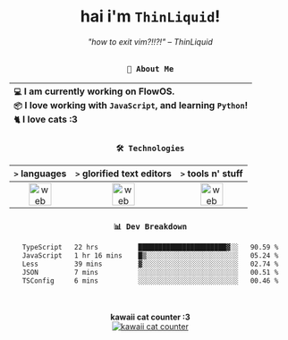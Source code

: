 <div align="center">
  
  # hai i'm `ThinLiquid`!
  ###### "how to exit vim?!!?!" – ThinLiquid
  
  ### `👤 About Me`

  | `💻`  I am currently working on __FlowOS__.<br/>`📦`  I love working with `JavaScript`, and learning `Python`!</br>`🐈`  I love cats :3 |
  |:---|

  
  ### `🛠️ Technologies`
  
  | `>` **languages**  | `>` **glorified text editors** | `>` **tools n' stuff** |
  |:------------------:|:------------------------------:|:----------------------:|
  | <img src="https://skillicons.dev/icons?i=ts,js,react" alt="web dev" height="40"/> | <img src="https://skillicons.dev/icons?i=vscode,neovim" alt="web dev" height="40"/> | <img src="https://skillicons.dev/icons?i=bash,git" alt="web dev" height="40"/> |
  
  ### `📊 Dev Breakdown`
  
  <!--START_SECTION:waka-->

```txt
TypeScript   22 hrs          ██████████████████████▓░░   90.59 %
JavaScript   1 hr 16 mins    █▒░░░░░░░░░░░░░░░░░░░░░░░   05.24 %
Less         39 mins         ▓░░░░░░░░░░░░░░░░░░░░░░░░   02.74 %
JSON         7 mins          ░░░░░░░░░░░░░░░░░░░░░░░░░   00.51 %
TSConfig     6 mins          ░░░░░░░░░░░░░░░░░░░░░░░░░   00.46 %
```

<!--END_SECTION:waka-->
  
  <br/><br/>
  <b>kawaii cat counter :3</b><br/>
  [![kawaii cat counter](https://count.getloli.com/get/@ThinLiquid?theme=moebooru)](https://moe-counter.glitch.me)
</div>
